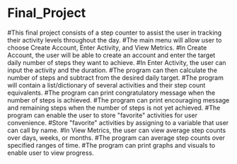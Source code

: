 # Final_Project

#This final project consists of a step counter to assist the user in tracking their activity levels throughout the day.
#The main menu will allow user to choose Create Account, Enter Activity, and View Metrics.
#In Create Account, the user will be able to create an account and enter the target daily number of steps they want to achieve.
#In Enter Activity, the user can input the activity and the duration.
  #The program can then calculate the number of steps and subtract from the desired daily target.
  #The program will contain a list/dictionary of several activities and their step count equivalents.
  #The program can print congratulatory message when the number of steps is achieved.
  #The program can print encouraging message and remaining steps when the number of steps is not yet achieved.
  #The program can enable the user to store "favorite" activities for user convenience.
    #Store "favorite" activities by assigning to a variable that user can call by name.
#In View Metrics, the user can view average step counts over days, weeks, or months.
  #The program can average step counts over specified ranges of time.
  #The program can print graphs and visuals to enable user to view progress.
